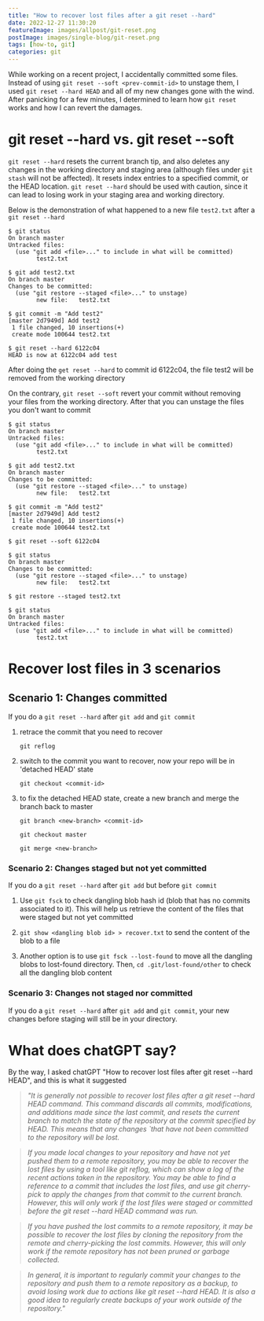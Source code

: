 ```yaml
---
title: "How to recover lost files after a git reset --hard"
date: 2022-12-27 11:30:20
featureImage: images/allpost/git-reset.png
postImage: images/single-blog/git-reset.png
tags: [how-to, git]
categories: git
---
```


While working on a recent project, I accidentally committed some files. Instead of using `git reset --soft <prev-commit-id>` to unstage them, I used `git reset --hard HEAD` and all of my new changes gone with the wind. After panicking for a few minutes, I determined to learn how `git reset` works and how I can revert the damages. 

# git reset --hard vs. git reset --soft

`git reset --hard` resets the current branch tip, and also deletes any changes in the working directory and staging area (although files under `git stash` will not be affected). It resets index entries to a specified commit, or the HEAD location. `git reset --hard` should be used with caution, since it can lead to losing work in your staging area and working directory.

Below is the demonstration of what happened to a new file `test2.txt` after a `git reset --hard`

```git
$ git status
On branch master
Untracked files:
  (use "git add <file>..." to include in what will be committed)
        test2.txt

$ git add test2.txt
On branch master
Changes to be committed:
  (use "git restore --staged <file>..." to unstage)
        new file:   test2.txt

$ git commit -m "Add test2"
[master 2d7949d] Add test2
 1 file changed, 10 insertions(+)
 create mode 100644 test2.txt

$ git reset --hard 6122c04
HEAD is now at 6122c04 add test
```
After doing the `get reset --hard` to commit id 6122c04, the file test2 will be removed from the working directory

On the contrary, `git reset --soft` revert your commit without removing your files from the working directory. After that you can unstage the files you don't want to commit

```text
$ git status
On branch master
Untracked files:
  (use "git add <file>..." to include in what will be committed)
        test2.txt

$ git add test2.txt
On branch master
Changes to be committed:
  (use "git restore --staged <file>..." to unstage)
        new file:   test2.txt

$ git commit -m "Add test2"
[master 2d7949d] Add test2
 1 file changed, 10 insertions(+)
 create mode 100644 test2.txt

$ git reset --soft 6122c04

$ git status
On branch master
Changes to be committed:
  (use "git restore --staged <file>..." to unstage)
        new file:   test2.txt

$ git restore --staged test2.txt 

$ git status
On branch master
Untracked files:
  (use "git add <file>..." to include in what will be committed)
        test2.txt
```

# Recover lost files in 3 scenarios

## Scenario 1: Changes committed

If you do a `git reset --hard` after `git add` and `git commit`

1. retrace the commit that you need to recover
    
    `git reflog`

2. switch to the commit you want to recover, now your repo will be in 'detached HEAD' state
    
    `git checkout <commit-id>`

3. to fix the detached HEAD state, create a new branch and merge the branch back to master

    `git branch <new-branch> <commit-id>`

    `git checkout master`

    `git merge <new-branch>`

### Scenario 2: Changes staged but not yet committed

If you do a `git reset --hard` after `git add` but before `git commit`

1. Use `git fsck` to check dangling blob hash id (blob that has no commits associated to it). This will help us retrieve the content of the files that were staged but not yet committed

2. `git show <dangling blob id> > recover.txt` to send the content of the blob to a file

3. Another option is to use `git fsck --lost-found` to move all the dangling blobs to lost-found directory. Then, `cd .git/lost-found/other` to check all the dangling blob content

### Scenario 3: Changes not staged nor committed

If you do a `git reset --hard` after `git add` and `git commit`, your new changes before staging will still be in your directory. 


# What does chatGPT say?

By the way, I asked chatGPT "How to recover lost files after git reset --hard HEAD", and this is what it suggested

>*"It is generally not possible to recover lost files after a git reset --hard HEAD command. This command discards all commits, modifications, and additions made since the last commit, and resets the current branch to match the state of the repository at the commit specified by HEAD. This means that any changes `that have not been committed to the repository will be lost.*

>*If you made local changes to your repository and have not yet pushed them to a remote repository, you may be able to recover the lost files by using a tool like git reflog, which can show a log of the recent actions taken in the repository. You may be able to find a reference to a commit that includes the lost files, and use git cherry-pick to apply the changes from that commit to the current branch. However, this will only work if the lost files were staged or committed before the git reset --hard HEAD command was run.*

>*If you have pushed the lost commits to a remote repository, it may be possible to recover the lost files by cloning the repository from the remote and cherry-picking the lost commits. However, this will only work if the remote repository has not been pruned or garbage collected.*

>*In general, it is important to regularly commit your changes to the repository and push them to a remote repository as a backup, to avoid losing work due to actions like git reset --hard HEAD. It is also a good idea to regularly create backups of your work outside of the repository."*




